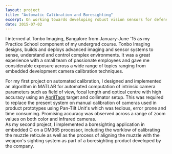 ```yaml
---
layout: project
title: "Automatic Calibration and Boresighting"
excerpt: On working towards developing robust vision sensors for defense applications.
date: 2015-07-02
---
```

I interned at Tonbo Imaging, Bangalore from January-June '15 as my Practice School component of my undergrad course. Tonbo Imaging designs, builds and deploys advanced imaging and sensor systems to sense, understand and control complex environments. It was a great experience with a  small team of passionate employees and gave me considerable exposure across a wide range of topics ranging from embedded development camera calibration techniques. <br/>

For my first project on automated calibration, I designed and implemented an algorithm in MATLAB for automated computation of intrinsic camera parameters such as field of view, focal length and optical centre with high accuracy using an <a href="http://april.eecs.umich.edu/wiki/index.php/AprilTags">AprilTags</a> target and collimator setup. This was required to replace the present system on manual calibration of cameras used in product prototypes using Pan-Tilt Unit's which was tedious, error prone and time consuming. Promising accuracy was observed across a range of zoom values on both color and infrared cameras. <br/>
As my second project, I implemented a boresighting application in embedded C on a DM365 processor, including the worklow of calibrating the muzzle reticule as well as the process of aligning the muzzle with the weapon's sighting system as part of a boresighting product developed by the company.<br/>